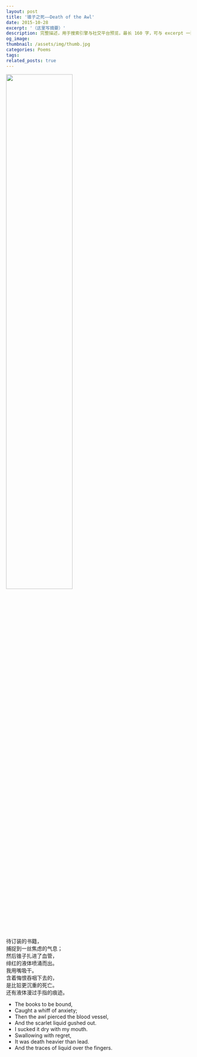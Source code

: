 ```yaml
---
layout: post
title: '锥子之死——Death of the Awl'
date: 2015-10-28
excerpt: '（这里写摘要）'
description: 完整描述，用于搜索引擎与社交平台预览，最长 160 字，可与 excerpt 一致
og_image: 
thumbnail: /assets/img/thumb.jpg
categories: Poems
tags: 
related_posts: true
---
```


<img src="{{ '/assets/img/blog/xxxxxxxx' | relative_url }}" style="width:60%;">

待订装的书籍，  
捕捉到一丝焦虑的气息；  
然后锥子扎进了血管，  
绯红的液体喷涌而出。  
我用嘴吸干。  
含着悔恨吞咽下去的，  
是比铅更沉重的死亡。  
还有液体漫过手指的痕迹。

- The books to be bound,
- Caught a whiff of anxiety;
- Then the awl pierced the blood vessel,
- And the scarlet liquid gushed out.
- I sucked it dry with my mouth.
- Swallowing with regret,
- It was death heavier than lead.
- And the traces of liquid over the fingers.